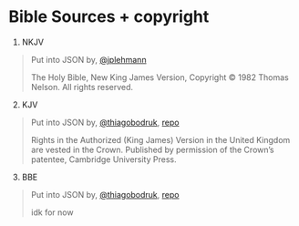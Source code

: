 # Bible Sources + copyright

1. NKJV

> Put into JSON by, [@jplehmann](https://github.com/jplehmann)
>
> The Holy Bible, New King James Version, Copyright © 1982 Thomas Nelson. All rights reserved.

2. KJV

> Put into JSON by, [@thiagobodruk](https://github.com/thiagobodruk), [repo](https://github.com/thiagobodruk/bible)
> 
> Rights in the Authorized (King James) Version in the United Kingdom are vested in the Crown. Published by permission of the Crown’s patentee, Cambridge University Press.

3. BBE

> Put into JSON by, [@thiagobodruk](https://github.com/thiagobodruk), [repo](https://github.com/thiagobodruk/bible)
>
> idk for now
